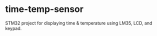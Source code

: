 # time-temp-sensor
STM32 project for displaying time &amp; temperature using LM35, LCD, and keypad.
